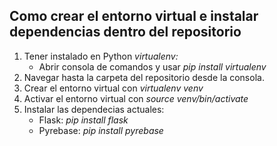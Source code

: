 ## Como crear el entorno virtual e instalar dependencias dentro del repositorio

 1.  Tener instalado en Python *virtualenv:*
	 - Abrir consola de comandos y usar *pip install virtualenv*
2. Navegar hasta la carpeta del repositorio desde la consola.
3. Crear el entorno virtual con *virtualenv venv*
4. Activar el entorno virtual con *source venv/bin/activate*
5. Instalar las dependecias actuales:
	- Flask: *pip install flask*
	- Pyrebase: *pip install pyrebase*
